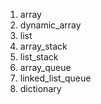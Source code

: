 1. array
2. dynamic_array
3. list
4. array_stack
5. list_stack
6. array_queue
7. linked_list_queue
8. dictionary